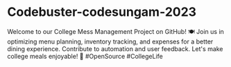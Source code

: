 # Codebuster-codesungam-2023
Welcome to our College Mess Management Project on GitHub! 🍽️ Join us in optimizing menu planning, inventory tracking, and expenses for a better dining experience. Contribute to automation and user feedback. Let's make college meals enjoyable! 🚀 #OpenSource #CollegeLife
